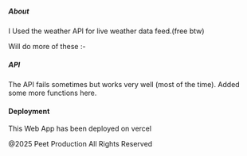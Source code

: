 ##### About
I Used the weather API for live weather data feed.(free btw)

Will do more of these :-

##### API 

The API fails sometimes but works very well (most of the time).
Added some more functions here. 

#### Deployment 
This Web App has been deployed on vercel


@2025 Peet Production All Rights Reserved

